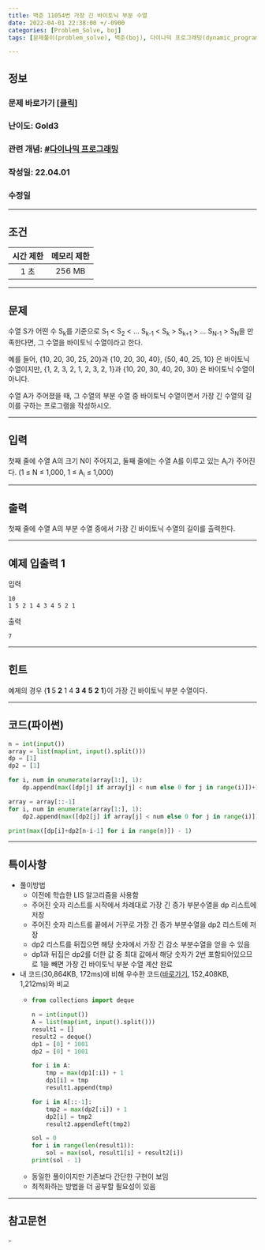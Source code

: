 ```yaml
---
title: 백준 11054번 가장 긴 바이토닉 부분 수열 
date: 2022-04-01 22:38:00 +/-0900
categories: [Problem_Solve, boj]
tags: [문제풀이(problem_solve), 백준(boj), 다이나믹 프로그래밍(dynamic_programming)]

---
```

## 정보
### 문제 바로가기 [[클릭](https://www.acmicpc.net/problem/11054)]
### 난이도: Gold3
### 관련 개념: [#다이나믹 프로그래밍](https://www.acmicpc.net/problemset?sort=ac_desc&algo=33)
### 작성일: 22.04.01
### 수정일

---
## 조건

시간 제한|메모리 제한
:---:|:---:
1 초|256 MB

---
## 문제
수열 S가 어떤 수 S<sub>k</sub>를 기준으로 S<sub>1</sub> < S<sub>2</sub> < ... S<sub>k-1</sub> < S<sub>k</sub> > S<sub>k+1</sub> > ... S<sub>N-1</sub> > S<sub>N</sub>을 만족한다면, 그 수열을 바이토닉 수열이라고 한다.

예를 들어, {10, 20, 30, 25, 20}과 {10, 20, 30, 40}, {50, 40, 25, 10} 은 바이토닉 수열이지만,  {1, 2, 3, 2, 1, 2, 3, 2, 1}과 {10, 20, 30, 40, 20, 30} 은 바이토닉 수열이 아니다.

수열 A가 주어졌을 때, 그 수열의 부분 수열 중 바이토닉 수열이면서 가장 긴 수열의 길이를 구하는 프로그램을 작성하시오.

---
## 입력
첫째 줄에 수열 A의 크기 N이 주어지고, 둘째 줄에는 수열 A를 이루고 있는 A<sub>i</sub>가 주어진다. (1 ≤ N ≤ 1,000, 1 ≤ A<sub>i</sub> ≤ 1,000)

---
## 출력
첫째 줄에 수열 A의 부분 수열 중에서 가장 긴 바이토닉 수열의 길이를 출력한다.

---
## 예제 입출력 1
입력
```
10
1 5 2 1 4 3 4 5 2 1
```

출력
```
7
```

---
## 힌트
예제의 경우 {**1** 5 **2** 1 4 **3** **4** **5** **2** **1**}이 가장 긴 바이토닉 부분 수열이다.

---
## 코드(파이썬)
```python
n = int(input())
array = list(map(int, input().split()))
dp = [1]
dp2 = [1]

for i, num in enumerate(array[1:], 1):
    dp.append(max([dp[j] if array[j] < num else 0 for j in range(i)])+1)

array = array[::-1]
for i, num in enumerate(array[1:], 1):
    dp2.append(max([dp2[j] if array[j] < num else 0 for j in range(i)])+1)

print(max([dp[i]+dp2[n-i-1] for i in range(n)]) - 1)

```

---
## 특이사항
- 풀이방법
  - 이전에 학습한 LIS 알고리즘을 사용함
  - 주어진 숫자 리스트를 시작에서 차례대로 가장 긴 증가 부분수열을 dp 리스트에 저장
  - 주어진 숫자 리스트를 끝에서 거꾸로 가장 긴 증가 부분수열을 dp2 리스트에 저장
  - dp2 리스트를 뒤집으면 해당 숫자에서 가장 긴 감소 부분수열을 얻을 수 있음
  - dp1과 뒤집은 dp2를 더한 값 중 최대 값에서 해당 숫자가 2번 포함되어있으므로 1을 빼면 가장 긴 바이토닉 부분 수열 계산 완료
- 내 코드(30,864KB, 172ms)에 비해 우수한 코드([바로가기](https://www.acmicpc.net/source/41010784), 152,408KB, 1,212ms)와 비교
  - ```python
    from collections import deque

    n = int(input())
    A = list(map(int, input().split()))
    result1 = []
    result2 = deque()
    dp1 = [0] * 1001
    dp2 = [0] * 1001

    for i in A:
        tmp = max(dp1[:i]) + 1
        dp1[i] = tmp
        result1.append(tmp)

    for i in A[::-1]:
        tmp2 = max(dp2[:i]) + 1
        dp2[i] = tmp2
        result2.appendleft(tmp2)

    sol = 0
    for i in range(len(result1)):
        sol = max(sol, result1[i] + result2[i])
    print(sol - 1)
    ```
  - 동일한 풀이이지만 기존보다 간단한 구현이 보임
  - 최적화하는 방법을 더 공부할 필요성이 있음

---
## 참고문헌
\- 
